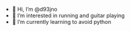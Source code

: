 - 👋 Hi, I’m @d93jno
- 👀 I’m interested in running and guitar playing
- 🌱 I’m currently learning to avoid python


<!---
d93jno/d93jno is a ✨ special ✨ repository because its `README.md` (this file) appears on your GitHub profile.
You can click the Preview link to take a look at your changes.
--->

